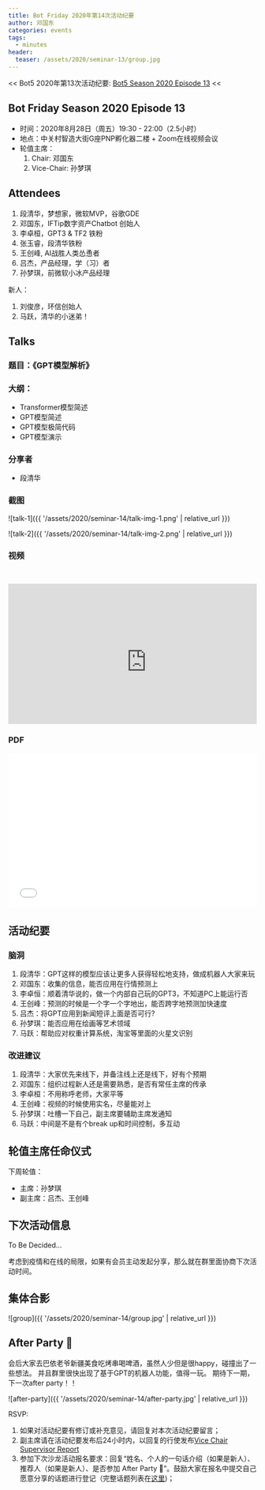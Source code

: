 ```yaml
---
title: Bot Friday 2020年第14次活动纪要
author: 邓国东
categories: events
tags:
  - minutes
header:
  teaser: /assets/2020/seminar-13/group.jpg
---
```


<< Bot5 2020年第13次活动纪要: [Bot5 Season 2020 Episode 13](https://bot5.ml/events/seminar-minutes-2020-13) <<

## Bot Friday Season 2020 Episode 13

- 时间：2020年8月28日（周五）19:30 - 22:00（2.5小时）
- 地点：中关村智造大街G座PNP孵化器二楼 + Zoom在线视频会议
- 轮值主席：
    1. Chair: 邓国东
    2. Vice-Chair: 孙梦琪

## Attendees

1. 段清华，梦想家，微软MVP，谷歌GDE
1. 邓国东，IFTip数字资产Chatbot 创始人
1. 李卓桓，GPT3 & TF2 铁粉
1. 张玉睿，段清华铁粉
1. 王创峰, AI战胜人类怂恿者
1. 吕杰，产品经理，学（习）者
1. 孙梦琪，前微软小冰产品经理

新人：

1. 刘俊彦，环信创始人
1. 马跃，清华的小迷弟！

## Talks

### 题目：《GPT模型解析》

### 大纲：

- Transformer模型简述
- GPT模型简述
- GPT模型极简代码
- GPT模型演示

### 分享者

- 段清华

### 截图

![talk-1]({{ '/assets/2020/seminar-14/talk-img-1.png' | relative_url }})

![talk-2]({{ '/assets/2020/seminar-14/talk-img-2.png' | relative_url }})

### 视频

<div class="video-container" style="
    position: relative;
    padding-bottom:56.25%;
    padding-top:30px;
    height:0;
    overflow:hidden;
">
  <iframe width="560" height="315"
    src="https://www.youtube.com/embed/PjiIm5RT_gM"
    frameborder="0"
    allow="accelerometer; autoplay; encrypted-media; gyroscope; picture-in-picture"
    allowfullscreen
  ></iframe>
</div>

### PDF

<div class="video-container" style="
    position: relative;
    padding-bottom:56.25%;
    padding-top:30px;
    height:0;
    overflow:hidden;
">
  <iframe
    src='{{ '/assets/js/viewer-js/#/assets/2020/seminar-14/talk.pdf' | relative_url }}'
    width='560'
    height='315'
    allowfullscreen
    webkitallowfullscreen
    frameborder="0"
    style="
      position: absolute;
      top:0;
      left:0;
      width:100%;
      height:100%;
    "
  ></iframe>
</div>

## 活动纪要

### 脑洞

1. 段清华：GPT这样的模型应该让更多人获得轻松地支持，做成机器人大家来玩
1. 邓国东：收集的信息，能否应用在行情预测上
1. 李卓恒：顺着清华说的，做一个内部自己玩的GPT3，不知道PC上能运行否
1. 王创峰：预测的时候是一个字一个字地出，能否跨字地预测加快速度
1. 吕杰：将GPT应用到新闻短评上面是否可行?
1. 孙梦琪：能否应用在绘画等艺术领域
1. 马跃：帮助应对权重计算系统，淘宝等里面的火星文识别

### 改进建议

1. 段清华：大家优先来线下，并备注线上还是线下，好有个预期
1. 邓国东：组织过程新人还是需要熟悉，是否有常任主席的传承
1. 李卓桓：不用称呼老师，大家平等
1. 王创峰：视频的时候使用实名，尽量能对上
1. 孙梦琪：吐槽一下自己，副主席要辅助主席发通知
1. 马跃：中间是不是有个break up和时间控制，多互动

## 轮值主席任命仪式

下周轮值：

- 主席：孙梦琪
- 副主席：吕杰、王创峰

## 下次活动信息

To Be Decided...

考虑到疫情和在线的局限，如果有会员主动发起分享，那么就在群里面协商下次活动时间。

## 集体合影

![group]({{ '/assets/2020/seminar-14/group.jpg' | relative_url }})

## After Party 🍻

会后大家去巴依老爷新疆美食吃烤串喝啤酒，虽然人少但是很happy，碰撞出了一些想法。
并且群里很快出现了基于GPT的机器人功能，值得一玩。
期待下一期，下一次after party！！

![after-party]({{ '/assets/2020/seminar-14/after-party.jpg' | relative_url }})

RSVP:

1. 如果对活动纪要有修订或补充意见，请回复对本次活动纪要留言；
2. 副主席请在活动纪要发布后24小时内，以回复的行使发布[Vice Chair Supervisor Report](/manuals/chair/#vice-chair-supervisor-report)
3. 参加下次沙龙活动报名要求：回复“姓名、个人的一句话介绍（如果是新人）、推荐人（如果是新人）、是否参加 After Party 🍻”。鼓励大家在报名中提交自己愿意分享的话题进行登记（完整话题列表在[这里](https://www.bot5.ml/talks/))；
